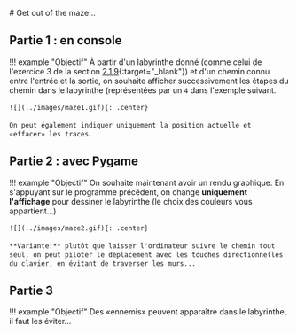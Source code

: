 # Get out of the maze...

## Partie 1 : en console

!!! example "Objectif"
    À partir d'un labyrinthe donné (comme celui de l'exercice 3 de la section [2.1.9](https://cgouygou.github.io/1NSI/T02_TypesConstruits/T2.1_Listes/T2.1_Listes2/#219-exercices){:target="_blank"}) et d'un chemin connu entre l'entrée et la sortie, on souhaite afficher successivement les étapes du chemin dans le labyrinthe (représentées par un `4` dans l'exemple suivant.

    ![](../images/maze1.gif){: .center} 

    On peut également indiquer uniquement la position actuelle et «effacer» les traces.


## Partie 2 : avec Pygame

!!! example "Objectif"
    On souhaite maintenant avoir un rendu graphique. En s'appuyant sur le programme précédent, on change **uniquement l'affichage** pour dessiner le labyrinthe (le choix des couleurs vous appartient...)

    ![](../images/maze2.gif){: .center} 

    **Variante:** plutôt que laisser l'ordinateur suivre le chemin tout seul, on peut piloter le déplacement avec les touches directionnelles du clavier, en évitant de traverser les murs...

## Partie 3

!!! example "Objectif"
    Des «ennemis» peuvent apparaître dans le labyrinthe, il faut les éviter...